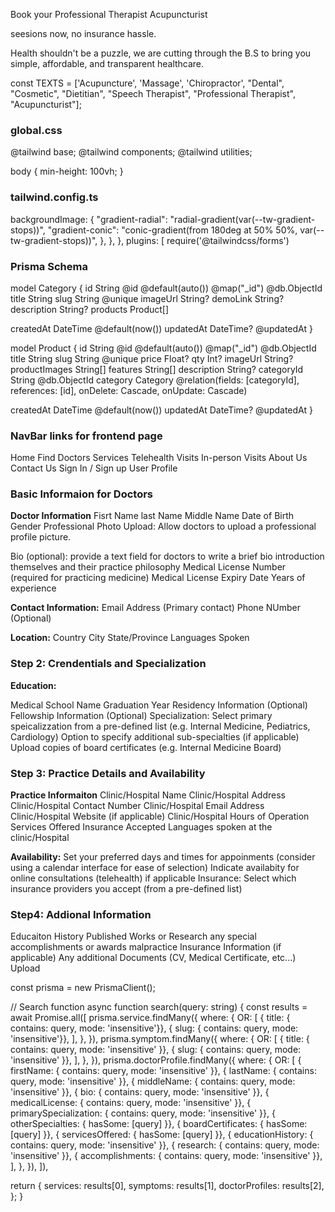 Book your Professional Therapist
Acupuncturist

seesions now,
no insurance hassle.

Health shouldn't be a puzzle, we are cutting through the B.S to
bring you simple, affordable, and transparent healthcare.

const TEXTS = ['Acupuncture', 'Massage', 'Chiropractor', "Dental",
"Cosmetic", "Dietitian", "Speech Therapist", "Professional
Therapist", "Acupuncturist"];


### global.css ###
@tailwind base;
@tailwind components;
@tailwind utilities;

body {
  min-height: 100vh;
}

### tailwind.config.ts ###
backgroundImage: {
        "gradient-radial": "radial-gradient(var(--tw-gradient-stops))",
        "gradient-conic": "conic-gradient(from 180deg at 50% 50%, var(--tw-gradient-stops))",
      },
    },
  },
  plugins: [
    require('@tailwindcss/forms')

### Prisma Schema
model Category {
  id          String    @id @default(auto()) @map("_id") @db.ObjectId
  title       String
  slug        String    @unique
  imageUrl    String?
  demoLink    String?
  description String?
  products    Product[]
 
  createdAt DateTime  @default(now())
  updatedAt DateTime? @updatedAt
}

model Product {
  id            String   @id @default(auto()) @map("_id") @db.ObjectId
  title         String
  slug          String   @unique
  price         Float?
  qty           Int?
  imageUrl      String?
  productImages String[]
  features String[]
  description   String?
  categoryId    String   @db.ObjectId
  category      Category @relation(fields: [categoryId], references: [id], onDelete: Cascade, onUpdate: Cascade)
 
  createdAt DateTime  @default(now())
  updatedAt DateTime? @updatedAt
}


### NavBar links for frontend page
Home
Find Doctors
Services
Telehealth Visits
In-person Visits
About Us
Contact Us
Sign In / Sign up
User Profile

### Basic Informaion for Doctors ###
**Doctor Information**
Fisrt Name
last Name
Middle Name
Date of Birth
Gender
Professional Photo Upload: Allow doctors to upload a professional profile picture.

Bio (optional): provide a text field for doctors to write a brief bio introduction themselves and their practice philosophy
Medical License Number (required for practicing medicine)
Medical License Expiry Date
Years of experience

**Contact Information:**
Email Address (Primary contact)
Phone NUmber (Optional)

**Location:**
Country
City
State/Province
Languages Spoken

### Step 2: Crendentials and Specialization ###
**Education:**

Medical School Name
Graduation Year
Residency Information (Optional)
Fellowship Information (Optional)
Specialization:
Select primary speicalizzation from a pre-defined list
(e.g. Internal Medicine, Pediatrics, Cardiology)
Option to specify additional sub-specialties (if applicable)
Upload copies of board certificates (e.g. Internal Medicine Board)

### Step 3: Practice Details and Availability ###

**Practice Informaiton**
Clinic/Hospital Name
Clinic/Hospital Address
Clinic/Hospital Contact Number
Clinic/Hospital Email Address
Clinic/Hospital Website (if applicable)
Clinic/Hospital Hours of Operation
Services Offered
Insurance Accepted
Languages spoken at the clinic/Hospital

**Availability:**
Set your preferred days and times for appoinments (consider using a calendar
interface for ease of selection)
Indicate availabity for online consultations (telehealth) if applicable
Insurance:
Select which insurance providers you accept (from a pre-defined list)

### Step4: Addional Information ###
Educaiton History
Published Works or Research
any special accomplishments or awards
malpractice Insurance Information (if applicable)
Any additional Documents (CV, Medical Certificate, etc...) Upload

const prisma = new PrismaClient();

// Search function
async function search(query: string) {
  const results = await Promise.all([
    prisma.service.findMany({
      where: {
        OR: [
          { title: { contains: query, mode: 'insensitive'}},
          { slug: { contains: query, mode: 'insensitive'}},
        ],
      },
    }),
    prisma.symptom.findMany({
      where: {
        OR: [
          { title: { contains: query, mode: 'insensitive' }},
          { slug: { contains: query, mode: 'insensitive' }},
        ],
      },
    }),
    prisma.doctorProfile.findMany({
      where: {
        OR: [
          { firstName: { contains: query, mode: 'insensitive' }},
          { lastName: { contains: query, mode: 'insensitive' }},
          { middleName: { contains: query, mode: 'insensitive' }},
          { bio: { contains: query, mode: 'insensitive' }},
          { medicalLicense: { contains: query, mode: 'insensitive' }},
          { primarySpecialization: { contains: query, mode: 'insensitive' }},
          { otherSpecialties: { hasSome: [query] }},
          { boardCertificates: { hasSome: [query] }},
          { servicesOffered: { hasSome: [query] }},
          { educationHistory: { contains: query, mode: 'insensitive' }},
          { research: { contains: query, mode: 'insensitive' }},
          { accomplishments: { contains: query, mode: 'insensitive' }},
        ],
      },
    }),
  ]),

  return {
    services: results[0],
    symptoms: results[1],
    doctorProfiles: results[2],
  };
}